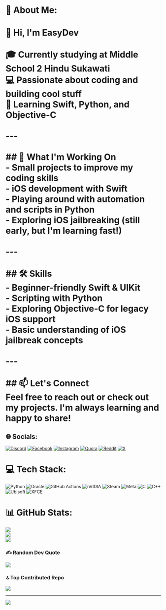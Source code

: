 # 💫 About Me:
# 👋 Hi, I'm EasyDev<br><br>🎓 Currently studying at Middle School 2 Hindu Sukawati  <br>💻 Passionate about coding and building cool stuff  <br>🚀 Learning **Swift**, **Python**, and **Objective-C**<br><br>---<br><br>## 🚧 What I'm Working On<br>- Small projects to improve my coding skills  <br>- iOS development with Swift  <br>- Playing around with automation and scripts in Python  <br>- Exploring iOS **jailbreaking** (still early, but I'm learning fast!)<br><br>---<br><br>## 🛠️ Skills<br>- Beginner-friendly Swift & UIKit  <br>- Scripting with Python  <br>- Exploring Objective-C for legacy iOS support  <br>- Basic understanding of iOS jailbreak concepts<br><br>---<br><br>## 📫 Let's Connect<br>Feel free to reach out or check out my projects. I'm always learning and happy to share!


## 🌐 Socials:
[![Discord](https://img.shields.io/badge/Discord-%237289DA.svg?logo=discord&logoColor=white)](https://discord.gg/GtCajBTe) [![Facebook](https://img.shields.io/badge/Facebook-%231877F2.svg?logo=Facebook&logoColor=white)](https://facebook.com/Asashi) [![Instagram](https://img.shields.io/badge/Instagram-%23E4405F.svg?logo=Instagram&logoColor=white)](https://instagram.com/@Tutsidii) [![Quora](https://img.shields.io/badge/Quora-%23B92B27.svg?logo=Quora&logoColor=white)](https://quora.com/profile/EasyDev) [![Reddit](https://img.shields.io/badge/Reddit-%23FF4500.svg?logo=Reddit&logoColor=white)](https://reddit.com/user/r/OSX_User) [![X](https://img.shields.io/badge/X-black.svg?logo=X&logoColor=white)](https://x.com/The_dojj) 

# 💻 Tech Stack:
![Python](https://img.shields.io/badge/python-3670A0?style=plastic&logo=python&logoColor=ffdd54) ![Oracle](https://img.shields.io/badge/Oracle-F80000?style=plastic&logo=oracle&logoColor=white) ![GitHub Actions](https://img.shields.io/badge/github%20actions-%232671E5.svg?style=plastic&logo=githubactions&logoColor=white) ![nVIDIA](https://img.shields.io/badge/nVIDIA-%2376B900.svg?style=plastic&logo=nVIDIA&logoColor=white) ![Steam](https://img.shields.io/badge/steam-%23000000.svg?style=plastic&logo=steam&logoColor=white) ![Meta](https://img.shields.io/badge/Meta-%230467DF.svg?style=plastic&logo=Meta&logoColor=white) ![C](https://img.shields.io/badge/c-%2300599C.svg?style=plastic&logo=c&logoColor=white) ![C++](https://img.shields.io/badge/c++-%2300599C.svg?style=plastic&logo=c%2B%2B&logoColor=white) ![Ubisoft](https://img.shields.io/badge/Ubisoft-%23F5F5F5.svg?style=plastic&logo=Ubisoft&logoColor=black) ![XFCE](https://img.shields.io/badge/XFCE-%232284F2.svg?style=plastic&logo=xfce&logoColor=white)
# 📊 GitHub Stats:
![](https://github-readme-stats.vercel.app/api?username=0-Person&theme=transparent&hide_border=false&include_all_commits=true&count_private=true)<br/>
![](https://nirzak-streak-stats.vercel.app/?user=0-Person&theme=transparent&hide_border=false)<br/>
![](https://github-readme-stats.vercel.app/api/top-langs/?username=0-Person&theme=transparent&hide_border=false&include_all_commits=true&count_private=true&layout=compact)

### ✍️ Random Dev Quote
![](https://quotes-github-readme.vercel.app/api?type=vetical&theme=tokyonight)

### 🔝 Top Contributed Repo
![](https://github-contributor-stats.vercel.app/api?username=0-Person&limit=5&theme=transparent&combine_all_yearly_contributions=true)

---
[![](https://visitcount.itsvg.in/api?id=0-Person&icon=2&color=12)](https://visitcount.itsvg.in)

<!-- Proudly created with GPRM ( https://gprm.itsvg.in ) -->
